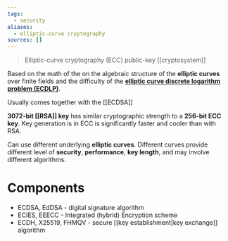 ```yaml
---
tags:
  - security
aliases:
  - elliptic-curve cryptography
sources: []
---
```

> Elliptic-curve cryptography (ECC) public-key [[cryptosystem]] 

Based on the math of the on the algebraic structure of the **elliptic curves** over finite fields and the difficulty of the [**elliptic curve discrete logarithm problem (ECDLP)**](https://en.wikipedia.org/wiki/Elliptic-curve_cryptography#Rationale). 

Usually comes together with the [[ECDSA]]

**3072-bit [[RSA]] key** has similar cryptographic strength to a **256-bit ECC key**. 
Key generation is in ECC is significantly faster and cooler than with RSA.

Can use different underlying **elliptic curves**. 
Different curves provide different level of **security**, **performance**, **key length**, and may involve different algorithms.

# Components
- ECDSA, EdDSA -  digital signature algorithm
- ECIES, EEECC - Integrated (hybrid) Encryption scheme
- ECDH, X25519, FHMQV - secure [[key establishment|key exchange]] algorithm